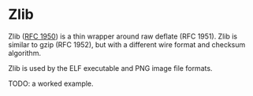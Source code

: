 # Zlib

Zlib ([RFC 1950](https://www.ietf.org/rfc/rfc1950.txt)) is a thin wrapper
around raw deflate (RFC 1951). Zlib is similar to gzip (RFC 1952), but with a
different wire format and checksum algorithm.

Zlib is used by the ELF executable and PNG image file formats.

TODO: a worked example.
